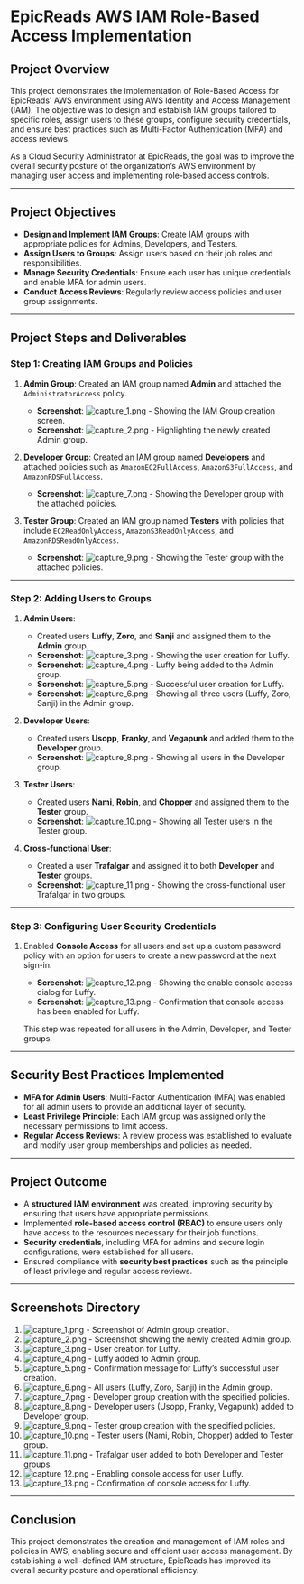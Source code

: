 # **EpicReads AWS IAM Role-Based Access Implementation**

## **Project Overview**

This project demonstrates the implementation of Role-Based Access for EpicReads' AWS environment using AWS Identity and Access Management (IAM). The objective was to design and establish IAM groups tailored to specific roles, assign users to these groups, configure security credentials, and ensure best practices such as Multi-Factor Authentication (MFA) and access reviews.

As a Cloud Security Administrator at EpicReads, the goal was to improve the overall security posture of the organization’s AWS environment by managing user access and implementing role-based access controls.

---

## **Project Objectives**

- **Design and Implement IAM Groups**: Create IAM groups with appropriate policies for Admins, Developers, and Testers.
- **Assign Users to Groups**: Assign users based on their job roles and responsibilities.
- **Manage Security Credentials**: Ensure each user has unique credentials and enable MFA for admin users.
- **Conduct Access Reviews**: Regularly review access policies and user group assignments.

---

## **Project Steps and Deliverables**

### **Step 1: Creating IAM Groups and Policies**

1. **Admin Group**: Created an IAM group named **Admin** and attached the `AdministratorAccess` policy.
   - **Screenshot**: ![capture_1.png](https://github.com/Sabin-Rana/aws-iam-role-based-access/blob/main/Screenshots/capture1.PNG) - Showing the IAM Group creation screen.
   - **Screenshot**: ![capture_2.png](https://github.com/Sabin-Rana/aws-iam-role-based-access/blob/main/Screenshots/Capture2.PNG) - Highlighting the newly created Admin group.

2. **Developer Group**: Created an IAM group named **Developers** and attached policies such as `AmazonEC2FullAccess`, `AmazonS3FullAccess`, and `AmazonRDSFullAccess`.
   - **Screenshot**: ![capture_7.png](https://github.com/Sabin-Rana/aws-iam-role-based-access/blob/main/Screenshots/Capture7.PNG) - Showing the Developer group with the attached policies.

3. **Tester Group**: Created an IAM group named **Testers** with policies that include `EC2ReadOnlyAccess`, `AmazonS3ReadOnlyAccess`, and `AmazonRDSReadOnlyAccess`.
   - **Screenshot**: ![capture_9.png](https://github.com/Sabin-Rana/aws-iam-role-based-access/blob/main/Screenshots/Capture9.PNG) - Showing the Tester group with the attached policies.

---

### **Step 2: Adding Users to Groups**

1. **Admin Users**:
   - Created users **Luffy**, **Zoro**, and **Sanji** and assigned them to the **Admin** group.
   - **Screenshot**: ![capture_3.png](https://github.com/Sabin-Rana/aws-iam-role-based-access/blob/main/Screenshots/Capture3.PNG) - Showing the user creation for Luffy.
   - **Screenshot**: ![capture_4.png](https://github.com/Sabin-Rana/aws-iam-role-based-access/blob/main/Screenshots/Capture4.PNG) - Luffy being added to the Admin group.
   - **Screenshot**: ![capture_5.png](https://github.com/Sabin-Rana/aws-iam-role-based-access/blob/main/Screenshots/Capture5.PNG) - Successful user creation for Luffy.
   - **Screenshot**: ![capture_6.png](https://github.com/Sabin-Rana/aws-iam-role-based-access/blob/main/Screenshots/Capture6.PNG) - Showing all three users (Luffy, Zoro, Sanji) in the Admin group.

2. **Developer Users**:
   - Created users **Usopp**, **Franky**, and **Vegapunk** and added them to the **Developer** group.
   - **Screenshot**: ![capture_8.png](https://github.com/Sabin-Rana/aws-iam-role-based-access/blob/main/Screenshots/Capture8.PNG) - Showing all users in the Developer group.

3. **Tester Users**:
   - Created users **Nami**, **Robin**, and **Chopper** and assigned them to the **Tester** group.
   - **Screenshot**: ![capture_10.png](https://github.com/Sabin-Rana/aws-iam-role-based-access/blob/main/Screenshots/Capture10.PNG) - Showing all Tester users in the Tester group.

4. **Cross-functional User**:
   - Created a user **Trafalgar** and assigned it to both **Developer** and **Tester** groups.
   - **Screenshot**: ![capture_11.png](https://github.com/Sabin-Rana/aws-iam-role-based-access/blob/main/Screenshots/Capture11.PNG) - Showing the cross-functional user Trafalgar in two groups.

---

### **Step 3: Configuring User Security Credentials**

1. Enabled **Console Access** for all users and set up a custom password policy with an option for users to create a new password at the next sign-in.
   - **Screenshot**: ![capture_12.png](https://github.com/Sabin-Rana/aws-iam-role-based-access/blob/main/Screenshots/Capture12.PNG) - Showing the enable console access dialog for Luffy.
   - **Screenshot**: ![capture_13.png](https://github.com/Sabin-Rana/aws-iam-role-based-access/blob/main/Screenshots/Capture13.PNG) - Confirmation that console access has been enabled for Luffy.

   This step was repeated for all users in the Admin, Developer, and Tester groups.

---

## **Security Best Practices Implemented**

- **MFA for Admin Users**: Multi-Factor Authentication (MFA) was enabled for all admin users to provide an additional layer of security.
- **Least Privilege Principle**: Each IAM group was assigned only the necessary permissions to limit access.
- **Regular Access Reviews**: A review process was established to evaluate and modify user group memberships and policies as needed.

---

## **Project Outcome**

- A **structured IAM environment** was created, improving security by ensuring that users have appropriate permissions.
- Implemented **role-based access control (RBAC)** to ensure users only have access to the resources necessary for their job functions.
- **Security credentials**, including MFA for admins and secure login configurations, were established for all users.
- Ensured compliance with **security best practices** such as the principle of least privilege and regular access reviews.

---

## **Screenshots Directory**

1. ![capture_1.png](https://github.com/Sabin-Rana/aws-iam-role-based-access/blob/main/Screenshots/capture1.PNG) - Screenshot of Admin group creation.
2. ![capture_2.png](https://github.com/Sabin-Rana/aws-iam-role-based-access/blob/main/Screenshots/Capture2.PNG) - Screenshot showing the newly created Admin group.
3. ![capture_3.png](https://github.com/Sabin-Rana/aws-iam-role-based-access/blob/main/Screenshots/Capture3.PNG) - User creation for Luffy.
4. ![capture_4.png](https://github.com/Sabin-Rana/aws-iam-role-based-access/blob/main/Screenshots/Capture4.PNG) - Luffy added to Admin group.
5. ![capture_5.png](https://github.com/Sabin-Rana/aws-iam-role-based-access/blob/main/Screenshots/Capture5.PNG) - Confirmation message for Luffy’s successful user creation.
6. ![capture_6.png](https://github.com/Sabin-Rana/aws-iam-role-based-access/blob/main/Screenshots/Capture6.PNG) - All users (Luffy, Zoro, Sanji) in the Admin group.
7. ![capture_7.png](https://github.com/Sabin-Rana/aws-iam-role-based-access/blob/main/Screenshots/Capture7.PNG) - Developer group creation with the specified policies.
8. ![capture_8.png](https://github.com/Sabin-Rana/aws-iam-role-based-access/blob/main/Screenshots/Capture8.PNG) - Developer users (Usopp, Franky, Vegapunk) added to Developer group.
9. ![capture_9.png](https://github.com/Sabin-Rana/aws-iam-role-based-access/blob/main/Screenshots/Capture9.PNG) - Tester group creation with the specified policies.
10. ![capture_10.png](https://github.com/Sabin-Rana/aws-iam-role-based-access/blob/main/Screenshots/Capture10.PNG) - Tester users (Nami, Robin, Chopper) added to Tester group.
11. ![capture_11.png](https://github.com/Sabin-Rana/aws-iam-role-based-access/blob/main/Screenshots/Capture11.PNG) - Trafalgar user added to both Developer and Tester groups.
12. ![capture_12.png](https://github.com/Sabin-Rana/aws-iam-role-based-access/blob/main/Screenshots/Capture12.PNG) - Enabling console access for user Luffy.
13. ![capture_13.png](https://github.com/Sabin-Rana/aws-iam-role-based-access/blob/main/Screenshots/Capture13.PNG) - Confirmation of console access for Luffy.

---

## **Conclusion**

This project demonstrates the creation and management of IAM roles and policies in AWS, enabling secure and efficient user access management. By establishing a well-defined IAM structure, EpicReads has improved its overall security posture and operational efficiency.
